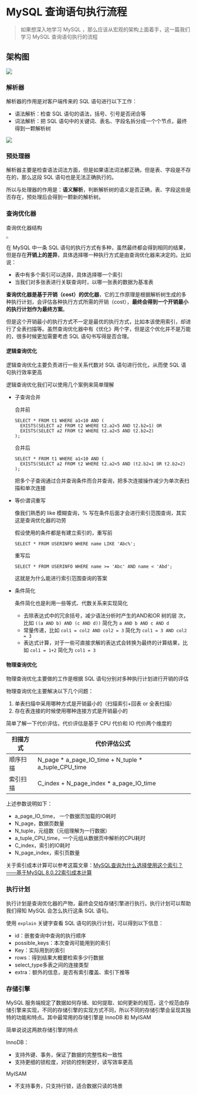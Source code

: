 # MySQL 查询语句执行流程

> 如果想深入地学习 MySQL ，那么应该从宏观的架构上面着手，这一篇我们学习 MySQL 查询语句执行的流程



## 架构图

![](https://wingbun-notes-image.oss-cn-guangzhou.aliyuncs.com/images/20230105174212.png)

### 解析器

解析器的作用是对客户端传来的 SQL 语句进行以下工作：

- 语法解析：检查 SQL 语句的语法，括号、引号是否闭合等
- 词法解析：把 SQL 语句中的关键词、表名、字段名拆分成一个个节点，最终得到一颗解析树

![](https://wingbun-notes-image.oss-cn-guangzhou.aliyuncs.com/images/20230106114601.png)



### 预处理器

解析器主要是检查语法词法方面，但是如果语法词法都正确，但是表、字段是不存在的，那么这段 SQL 语句也是无法正确执行的。

所以与处理器的作用是：**语义解析**，判断解析树的语义是否正确，表、字段这些是否存在，预处理后会得到一颗新的解析树。



### 查询优化器

查询优化器结构

<img src="https://wingbun-notes-image.oss-cn-guangzhou.aliyuncs.com/images/20230106162410.png" style="zoom:40%;" />



在 MySQL 中一条 SQL 语句的执行方式有多种，虽然最终都会得到相同的结果，但是存在**开销上的差异**，具体选择哪一种执行方式是由查询优化器来决定的。比如说：

- 表中有多个索引可以选择，具体选择哪一个索引
- 当我们对多张表进行关联查询时，以哪一张表的数据为基准表



**查询优化器是基于开销（cost）的优化器**，它的工作原理是根据解析树生成的多种执行计划，会评估各种执行方式所需的开销（cost），**最终会得到一个开销最小的执行计划作为最终方案**。

但是这个开销最小的执行方式不一定是最优的执行方式，比如本该使用索引，却进行了全表扫描等。虽然查询优化器中有《优化》两个字，但是这个优化并不是万能的，很多时候更加需要考虑 SQL 语句书写得是否合理。



#### 逻辑查询优化

逻辑查询优化主要负责进行一些关系代数对 SQL 语句进行优化，从而使 SQL 语句执行效率更高

逻辑查询优化我们可以使用几个案例来简单理解

- 子查询合并

  合并前

  ```mysql
  SELECT * FROM t1 WHERE a1<10 AND (
  	EXISTS(SELECT a2 FROM t2 WHERE t2.a2<5 AND t2.b2=1) OR
  	EXISTS(SELECT a2 FROM t2 WHERE t2.a2<5 AND t2.b2=2)
  );
  ```

  合并后

  ```mysql
  SELECT * FROM t1 WHERE a1<10 AND (
  	EXISTS(SELECT a2 FROM t2 WHERE t2.a2<5 AND (t2.b2=1 OR t2.b2=2)
  );
  ```

  把多个子查询通过合并查询条件而合并查询，把多次连接操作减少为单次表扫描和单次连接

  

- 等价谓词重写

  像我们熟悉的 like 模糊查询，% 写在条件后面才会进行索引范围查询，其实这是查询优化器的功劳

  假设使用的条件都是有建立索引的，重写前

  ```mysql
  SELECT * FROM USERINFO WHERE name LIKE 'Abc%';
  ```

  重写后

  ```mysql
  SELECT * FROM USERINFO WHERE name >= 'Abc' AND name < 'Abd';
  ```

  这就是为什么能进行索引范围查询的答案

  

- 条件简化

  条件简化也是利用一些等式、代数关系来实现简化

  - 去除表达式中的冗余括号，减少语法分析时产生的AND和OR 树的层 次，比如 `((a AND b) AND (c AND d))` 简化为 `a AND b AND c AND d`
  - 常量传递，比如 `col1 = col2 AND col2 = 3` 简化为 `col1 = 3 AND col2 = 3`
  - 表达式计算，对于一些可直接求解的表达式会转换为最终的计算结果，比如 `col1 = 1+2` 简化为 `col1 = 3`



#### 物理查询优化

物理查询优化主要做的工作是根据 SQL 语句分别对多种执行计划进行开销的评估

物理查询优化主要解决以下几个问题：

1. 单表扫描中采用哪种方式是开销最小的（扫描索引+回表 or 全表扫描）
2. 存在表连接的时候使用哪种连接方式是开销最小的



简单了解一下代价评估，代价评估是基于 CPU 代价和 IO 代价两个维度的

| 扫描方式 | 代价评估公式                                         |
| -------- | ---------------------------------------------------- |
| 顺序扫描 | N_page * a_page_IO_time + N_tuple * a_tuple_CPU_time |
| 索引扫描 | C_index + N_page_index * a_page_IO_time              |

上述参数说明如下：

- a_page_IO_time， 一个数据页加载的IO耗时
- N_page，数据页数量
- N_tuple，元组数（元组理解为一行数据）
- a_tuple_CPU_time，一个元组从数据页中解析的CPU耗时
- C_index，索引的IO耗时
- N_page_index，索引页数量



关于索引成本计算可以参考这篇文章：[MySQL查询为什么选择使用这个索引？——基于MySQL 8.0.22索引成本计算](https://blog.csdn.net/qq_34115899/article/details/120217907)



### 执行计划

执行计划是查询优化器的产物，最终会交给存储引擎进行执行。执行计划可以帮助我们得知 MySQL 会怎么执行这条 SQL 语句。

使用 `explain` 关键字查看 SQL 语句的执行计划，可以得到以下信息：

- id：嵌套查询中查询的执行顺序
- possible_keys：本次查询可能用到的索引
- Key：实际用到的索引
- rows：得到结果大概要检索多少行数据
- select_type多表之间的连接类型
- extra：额外的信息，是否有索引覆盖、索引下推等



### 存储引擎

MySQL 服务端规定了数据如何存储、如何提取、如何更新的规范，这个规范由存储引擎来实现，不同的存储引擎的实现方式不同，所以不同的存储引擎会呈现其独特的功能和特点。其中最常用的存储引擎是 InnoDB 和 MyISAM

简单说说这两款存储引擎的特点

InnoDB：

- 支持外键、事务，保证了数据的完整性和一致性
- 支持更细的锁粒度，对锁的控制更好，读写效率更高

MyISAM

- 不支持事务，只支持行锁，适合数据只读的场景
